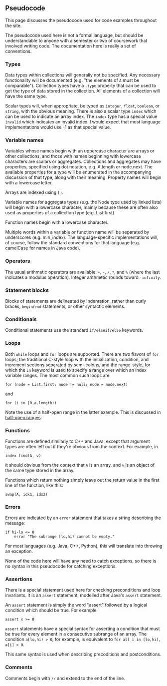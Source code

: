 ## Pseudocode

This page discusses the pseudocode used for code examples throughout the site.

The pseudocode used here is not a formal language, but should be understandable to anyone with a semester or two of coursework
that involved writing code.  The documentation here is really a set of conventions.

### Types

Data types within collections will generally not be specified.  Any necessary functionality will be documented
(e.g. "the elements of `A` must be comparable").  Collection types have a `.type` property that can be used to get
the type of data stored in the collection.  All elements of a collection will have the same type.

Scalar types will, when appropriate, be typed as `integer`, `float`, `boolean`, or `string`, with the obvious meaning.
There is also a scalar type `index` which can be used to indicate an array index.  The `index` type has a special value
`invalid` which indicates an invalid index.  I would expect that most language implementations would use -1 as that
special value.

### Variable names

Variables whose names begin with an uppercase character are arrays or other collections, and those with names beginning
with lowercase characters are scalars or aggregates.  Collections and aggregates may have properties, specified using dot
notation, e.g. A.length or node.next.  The available properties for a type will be enumerated in the accompanying discussion
of that type, along with their meaning.  Property names will begin with a lowercase letter.

Arrays are indexed using `[]`.

Variable names for aggregate types (e.g. the Node type used by linked lists) will begin with a lowercase character,
mainly because these are often also used as properties of a collection type (e.g. List.first).

Function names begin with a lowercase character.

Multiple words within a variable or function name will be separated by underscores (e.g. min_index).  The language-specific
implementations will, of course, follow the standard conventions for that language (e.g. camelCase for names in Java code).

### Operators

The usual arithmetic operators are available: `+`, `-`, `/`, `*`, and `%` (where the last indicates a modulus operation).
Integer arithmetic rounds toward `-infinity`.

### Statement blocks

Blocks of statements are delineated by indentation, rather than curly braces, `begin`/`end` statements, or other syntactic elements.
 
### Conditionals

Conditional statements use the standard `if/elseif/else` keywords.

### Loops

Both `while` loops and `for` loops are supported.  There are two flavors of `for` loops; the traditional C-style loop with
the initialization, condition, and increment sections separated by semi-colons, and the range-style, for which the `in`
keyword is used to specify a range over which an index variable ranges.  The most common such loops are
```
for (node = List.first; node != null; node = node.next)
```
and
```
for (i in [0,a.length))
```
Note the use of a half-open range in the latter example.  This is discussed in [half-open ranges](CS1/Half-open-ranges.md).

### Functions

Functions are defined similarly to C++ and Java, except that argument types are often left out if they're obvious from the context.
For example, in
```
index find(A, v)
```
it should obvious from the context that `A` is an array, and `v` is an object of the same type stored in the array.

Functions which return nothing simply leave out the return value in the first line of the function, like this:
```
swap(A, idx1, idx2)
```

### Errors

Errors are indicated by an `error` statement
that takes a string describing the message:
```
if hi-lo <= 0
    error "The subrange [lo,hi) cannot be empty."
```
For most languages (e.g. Java, C++, Python),
this will translate into throwing an exception.

None of the code here will have any need to catch exceptions,
so there is no syntax in this pseudocode
for catching exceptions.

### Assertions

There is a special statement used here
for checking preconditions and loop invariants.
It is an ```assert``` statement, modelled after
Java's ```assert``` statement.

An ```assert``` statement is simply the word "assert"
followed by a logical condition which should be true.
For example
```
assert x >= 0
```
```assert``` statements have a special syntax
for asserting a condition that must be true
for every element in a consecutive subrange
of an array.
The condition ```a[lo,hi) > 0```, for example,
is equivalent to ```for all i in [lo,hi), a[i] > 0```.

This same syntax is used when describing
precoditions and postconditions.

### Comments

Comments begin with `//` and extend to the end of the line.
